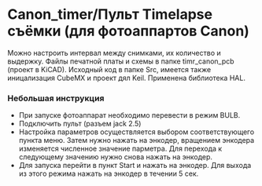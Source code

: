 # Canon_timer/Пульт Timelapse съёмки (для фотоаппартов Canon)
Можно настроить интервал между снимками, их количество и выдержку. Файлы печатной платы и схемы в папке timr_canon_pcb (проект в KiCAD). Исходный код в папке Src, имеется также иницализация CubeMX и проект дял Keil. Применена библиотека HAL.
### Небольшая инструкция
 - При запуске фотоаппарат необходимо перевести в режим BULB.
 - Подключить пульт (разъем jack 2.5)
 - Настройка параметров осуществляется выбором соответствующего пункта меню. Затем нужно нажать на энкодер, вращением энкодера изменяется численное значение парметра. Для перехода к следующему значению нужно снова нажать на энкодер.
 - Для запуска перейти в пункт Start и нажать на энкодер. Для выхода из этого режима нажать на энкодер в течении 5 сек.
